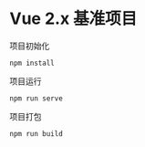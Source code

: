 #  Vue 2.x  基准项目


项目初始化

```
npm install
```

项目运行

```
npm run serve
```

项目打包

```
npm run build
```

